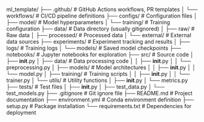 ml_template/
├── .github/                      # GitHub Actions workflows, PR templates
│   └── workflows/                # CI/CD pipeline definitions
├── configs/                      # Configuration files
│   ├── model/                    # Model hyperparameters
│   └── training/                 # Training configuration
├── data/                         # Data directory (usually gitignored)
│   ├── raw/                      # Raw data
│   ├── processed/                # Processed data
│   └── external/                 # External data sources
├── experiments/                  # Experiment tracking and results
│   ├── logs/                     # Training logs
│   └── models/                   # Saved model checkpoints
├── notebooks/                    # Jupyter notebooks for exploration
├── src/                         # Source code
│   ├── __init__.py
│   ├── data/                    # Data processing code
│   │   ├── __init__.py
│   │   └── preprocessing.py
│   ├── models/                  # Model architectures
│   │   ├── __init__.py
│   │   └── model.py
│   ├── training/               # Training scripts
│   │   ├── __init__.py
│   │   └── trainer.py
│   └── utils/                  # Utility functions
│       ├── __init__.py
│       └── metrics.py
├── tests/                      # Test files
│   ├── __init__.py
│   ├── test_data.py
│   └── test_models.py
├── .gitignore                  # Git ignore file
├── README.md                   # Project documentation
├── environment.yml             # Conda environment definition
├── setup.py                    # Package installation
└── requirements.txt            # Dependencies for deployment